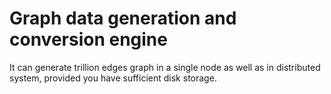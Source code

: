 # Graph data generation and conversion engine

It can generate trillion edges graph in a single node as well as in distributed system, provided you have sufficient disk storage.
